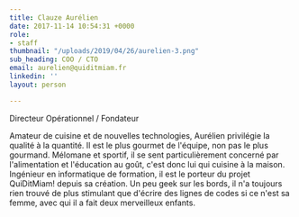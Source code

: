 ```yaml
---
title: Clauze Aurélien
date: 2017-11-14 10:54:31 +0000
role:
- staff
thumbnail: "/uploads/2019/04/26/aurelien-3.png"
sub_heading: COO / CTO
email: aurelien@quiditmiam.fr
linkedin: ''
layout: person

---
```

Directeur Opérationnel / Fondateur

Amateur de cuisine et de nouvelles technologies, Aurélien privilégie la qualité à la quantité. Il est le plus gourmet de l'équipe, non pas le plus gourmand. Mélomane et sportif, il se sent particulièrement concerné par l'alimentation et l'éducation au goût, c'est donc lui qui cuisine à la maison. Ingénieur en informatique de formation, il est le porteur du projet QuiDitMiam! depuis sa création. Un peu geek sur les bords, il n'a toujours rien trouvé de plus stimulant que d'écrire des lignes de codes si ce n'est sa femme, avec qui il a fait deux merveilleux enfants.